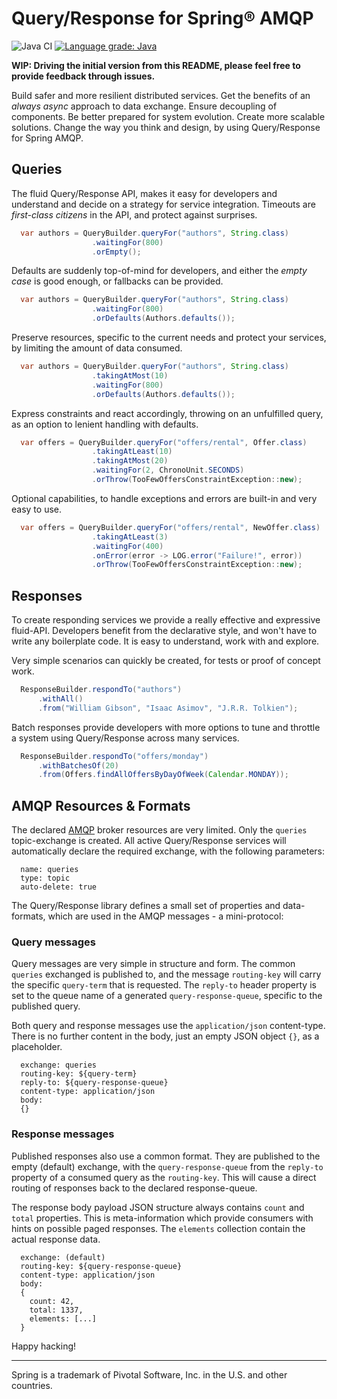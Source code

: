 Query/Response for Spring® AMQP
===============================

![Java CI](https://github.com/olle/spring-query-response-amqp/workflows/Java%20CI/badge.svg) [![Language grade: Java](https://img.shields.io/lgtm/grade/java/g/olle/query-response-spring-amqp.svg?logo=lgtm&logoWidth=18)](https://lgtm.com/projects/g/olle/query-response-spring-amqp/context:java)

**WIP: Driving the initial version from this README, please feel free to
       provide feedback through issues.**

Build safer and more resilient distributed services. Get the benefits of an
_always async_ approach to data exchange. Ensure decoupling of components. Be
better prepared for system evolution. Create more scalable solutions. Change the
way you think and design, by using Query/Response for Spring AMQP.

Queries
-------

The fluid Query/Response API, makes it easy for developers and understand and
decide on a strategy for service integration. Timeouts are _first-class
citizens_ in the API, and protect against surprises.

```java
  var authors = QueryBuilder.queryFor("authors", String.class)
                  .waitingFor(800)
                  .orEmpty();
```

Defaults are suddenly top-of-mind for developers, and either the _empty case_
is good enough, or fallbacks can be provided.

```java
  var authors = QueryBuilder.queryFor("authors", String.class)
                  .waitingFor(800)
                  .orDefaults(Authors.defaults());
```

Preserve resources, specific to the current needs and protect your services,
by limiting the amount of data consumed.

```java
  var authors = QueryBuilder.queryFor("authors", String.class)
                  .takingAtMost(10)
                  .waitingFor(800)
                  .orDefaults(Authors.defaults());
```

Express constraints and react accordingly, throwing on an unfulfilled query, as
an option to lenient handling with defaults.

```java
  var offers = QueryBuilder.queryFor("offers/rental", Offer.class)
                  .takingAtLeast(10)
                  .takingAtMost(20)
                  .waitingFor(2, ChronoUnit.SECONDS)
                  .orThrow(TooFewOffersConstraintException::new);
```

Optional capabilities, to handle exceptions and errors are built-in and very
easy to use.

```java
  var offers = QueryBuilder.queryFor("offers/rental", NewOffer.class)
                  .takingAtLeast(3)
                  .waitingFor(400)
                  .onError(error -> LOG.error("Failure!", error))
                  .orThrow(TooFewOffersConstraintException::new);
```

Responses
---------

To create responding services we provide a really effective and expressive
fluid-API. Developers benefit from the declarative style, and won't have to
write any boilerplate code. It is easy to understand, work with and explore.

Very simple scenarios can quickly be created, for tests or proof of concept
work.

```java
  ResponseBuilder.respondTo("authors")
      .withAll()
      .from("William Gibson", "Isaac Asimov", "J.R.R. Tolkien");
```

Batch responses provide developers with more options to tune and throttle a
system using Query/Response across many services.

```java
  ResponseBuilder.respondTo("offers/monday")
      .withBatchesOf(20)
      .from(Offers.findAllOffersByDayOfWeek(Calendar.MONDAY));
```

AMQP Resources & Formats
------------------------

The declared [AMQP] broker resources are very limited. Only the `queries`
topic-exchange is created. All active Query/Response services will automatically
declare the required exchange, with the following parameters:

```
  name: queries
  type: topic
  auto-delete: true
```

  [AMQP]: https://www.rabbitmq.com/protocol.html

The Query/Response library defines a small set of properties and data-formats,
which are used in the AMQP messages - a mini-protocol:

### Query messages

Query messages are very simple in structure and form. The common `queries`
exchanged is published to, and the message `routing-key` will carry the specific
`query-term` that is requested. The `reply-to` header property is set to the
queue name of a generated `query-response-queue`, specific to the published
query.

Both query and response messages use the `application/json` content-type. There
is no further content in the body, just an empty JSON object `{}`, as a
placeholder.

```
  exchange: queries
  routing-key: ${query-term}
  reply-to: ${query-response-queue}
  content-type: application/json
  body:
  {}
```

### Response messages

Published responses also use a common format. They are published to the empty
(default) exchange, with the `query-response-queue` from the `reply-to` property
of a consumed query as the `routing-key`. This will cause a direct routing of
responses back to the declared response-queue.

The response body payload JSON structure always contains `count` and `total`
properties. This is meta-information which provide consumers with hints on
possible paged responses. The `elements` collection contain the actual response
data.

```
  exchange: (default)
  routing-key: ${query-response-queue}
  content-type: application/json
  body:
  {
    count: 42,
    total: 1337,
    elements: [...]
  }
```

Happy hacking!

---

Spring is a trademark of Pivotal Software, Inc. in the U.S. and other countries.
